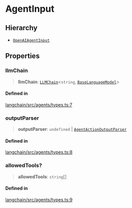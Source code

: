 AgentInput
==========

Hierarchy[​](#hierarchy "Direct link to Hierarchy")
---------------------------------------------------

*   [`OpenAIAgentInput`](/docs/api/agents/interfaces/OpenAIAgentInput)

Properties[​](#properties "Direct link to Properties")
------------------------------------------------------

### llmChain[​](#llmchain "Direct link to llmChain")

> **llmChain**: [`LLMChain`](/docs/api/chains/classes/LLMChain)<`string`, [`BaseLanguageModel`](/docs/api/base_language/classes/BaseLanguageModel)\>

#### Defined in[​](#defined-in "Direct link to Defined in")

[langchain/src/agents/types.ts:7](https://github.com/hwchase17/langchainjs/blob/46e1734/langchain/src/agents/types.ts#L7)

### outputParser[​](#outputparser "Direct link to outputParser")

> **outputParser**: `undefined` | [`AgentActionOutputParser`](/docs/api/agents/classes/AgentActionOutputParser)

#### Defined in[​](#defined-in-1 "Direct link to Defined in")

[langchain/src/agents/types.ts:8](https://github.com/hwchase17/langchainjs/blob/46e1734/langchain/src/agents/types.ts#L8)

### allowedTools?[​](#allowedtools "Direct link to allowedTools?")

> **allowedTools**: `string`\[\]

#### Defined in[​](#defined-in-2 "Direct link to Defined in")

[langchain/src/agents/types.ts:9](https://github.com/hwchase17/langchainjs/blob/46e1734/langchain/src/agents/types.ts#L9)